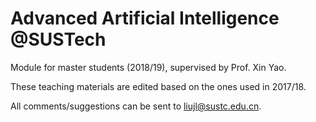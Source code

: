 # Advanced Artificial Intelligence @SUSTech

Module for master students (2018/19), supervised by Prof. Xin Yao.

These teaching materials are edited based on the ones used in 2017/18.

All comments/suggestions can be sent to liujl@sustc.edu.cn.
